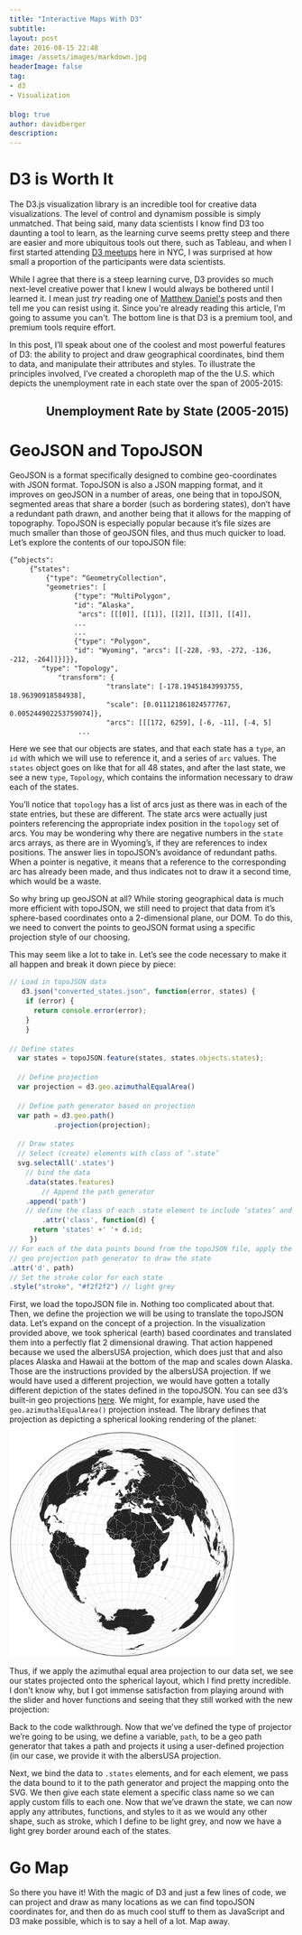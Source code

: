 ```yaml
---
title: "Interactive Maps With D3"
subtitle:
layout: post
date: 2016-08-15 22:48
image: /assets/images/markdown.jpg
headerImage: false
tag:
- d3
- Visualization

blog: true
author: davidberger
description:    
---
```

# D3 is Worth It

The D3.js visualization library is an incredible tool for creative data visualizations. The level of control and dynamism possible is simply unmatched. That being said, many data scientists I know find D3 too daunting a tool to learn, as the learning curve seems pretty steep and there are easier and more ubiquitous tools out there, such as Tableau, and when I first started attending [D3 meetups](http://www.meetup.com/NYC-D3-JS/) here in NYC, I was surprised at how small a proportion of the participants were data scientists. 

While I agree that there is a steep learning curve, D3 provides so much next-level creative power that I knew I would always be bothered until I learned it. I mean just *try* reading one of [Matthew Daniel's](http://polygraph.cool) posts and then tell me you can resist using it. Since you're already reading this article, I'm going to assume you can't. The bottom line is that D3 is a premium tool, and premium tools require effort. 

In this post, I’ll speak about one of the coolest and most powerful features of D3: the ability to project and draw geographical coordinates, bind them to data, and manipulate their attributes and styles. To illustrate the principles involved, I’ve created a choropleth map of the the U.S. which depicts the unemployment rate in each state over the span of 2005-2015:

<style>

  .axis {
  shape-rendering: crispEdges;
}

.x.axis line {
  stroke: #fff;
}
.axis text {
	font-family: sans-serif;
	font-size: 11px;
}

.x.axis .minor {
  stroke-opacity: .5;
}

.x.axis path {
  display: none;
}

.y.axis line,
.y.axis path {
  fill: none;
  stroke: #000;
}

div.tooltip {	
    position: absolute;			
    text-align: center;			
    width: 60px;					
    height: 28px;					
    padding: 2px;				
    font: 12px sans-serif;		
    background: white;	
    border: 1px;		
    border-radius: 2px;			
    pointer-events: none;			
}

</style>

<h2 style="margin-left:65px;">Unemployment Rate by State (2005-2015)</h2>
<div class="mapContainer">
<div class="d3Div" style="margin-left:-240px"></div>
</div>

<div id="slider" style="width:500px; margin-left:35px; margin-top:0px"></div>



<link rel="stylesheet" type="text/css" href="/d3.slider.css" media="screen" />
<script src="https://d3js.org/d3.v3.min.js"></script>
<script src="/d3.slider.js"></script>
<script src="http://d3js.org/topojson.v1.min.js"></script>
<script src="https://d3js.org/d3-axis.v1.min.js"></script>


<script type="text/javascript" >

d3.json("/state_unemployment.json", function(root) {

  var formatter = d3.format();
  var tickFormatter = function(d) {
    return d;
    }; 

  var slider = d3.slider().min(2005).max(2015).tickValues([2005,2006,2007,2008,2009,2010,2011,2012,2013,2014, 2015]).stepValues([2005,2006,2007,2008,2009,2010,2011,2012,2013,2014, 2015]).showRange(true).value(2008)
    .tickFormat(tickFormatter);
  
  d3.select('#slider').call(slider);
	
var div = d3.select(".mapContainer").append("div")	
    .attr("class", "tooltip")				
    .style("opacity", 0);

  var myFn = function(slider) {
    slide_value = slider.value();
    d3.selectAll('.states').style("fill", function(d) {
          var fill = d3.scale.linear()
          	.domain([3, 7.5, 12])
          	.range(["#ffffd9", "#7fcdbb", '#253494']);
           var state_name = d.id;
           return fill( root[state_name][slider.value()]);
                })
           .on("mouseover", function(d) {
    	   		d3.select(this.parentNode.appendChild(this)).transition().duration(300)
           		.style({'stroke-opacity':1,'stroke':'yellow', 'stroke-width': 2});
            div.transition()		
                .duration(200)		
                .style("opacity", .8);	
            var state_name = d.id;	
            div	.html("<strong>" + d.id + "</strong>" + "<br/>" + root[state_name][slider.value()])	
                .style("left", (d3.event.pageX) + "px")		
                .style("top", (d3.event.pageY - 48) + "px");	
            	})					
        	.on("mouseout", function(d) {
        		d3.select(this).transition().duration(300)
        		.style({'stroke-opacity':1,'stroke':'white'});
	            div.transition()		
	                .duration(500)		
	                .style("opacity", 0);
	        	});
    };



  slider.callback(myFn);

    

   d3.json("/converted_states.json", function(error, states) {
    if (error) {
      return console.error(error);
    } else {
    console.log(states);
    }


  var width = 960;
  var height = 520;
  
  var fill = d3.scale.linear()
    .domain([5, 7.5, 10])
    .range(["#ffffd9", "#7fcdbb", '#081d58']);

  var svg = d3.select(".d3Div")
          .append("svg")
          .attr("width", width)
          .attr("height", height);
  
  
  
  
  var states = topojson.feature(states, states.objects.states);
  
  var projection = d3.geo.albersUsa()
          .scale(1000);
  
  var path = d3.geo.path()
           .projection(projection);


  svg.selectAll('.states')
    .data(states.features)
    .enter()
    .append('path')  
    .attr('class', function(d) {
      return 'states' +' '+ d.id;
      })
    .attr('d', path)
    .style("stroke", "f2f2f2")
    .style("fill", function(d) {
            var state_name = d.id;
            return fill( root[state_name][slider.value()]);
      })
	.on("mouseover", function(d) {
   		d3.select(this.parentNode.appendChild(this)).transition().duration(300)
   		.style({'stroke-opacity':1,'stroke':'yellow', 'stroke-width': 2});
    div.transition()		
        .duration(200)		
        .style("opacity", .8);	
    var state_name = d.id;	
    div	.html("<strong>" + d.id + "</strong>" + "<br/>" + root[state_name][slider.value()])	
        .style("left", (d3.event.pageX) + "px")		
        .style("top", (d3.event.pageY - 48) + "px");	
    	})					
	.on("mouseout", function(d) {
		d3.select(this).transition().duration(300)
		.style({'stroke-opacity':1,'stroke':'white'});
        div.transition()		
            .duration(500)		
            .style("opacity", 0);
    	});
  
  
  
  
  var defs = svg.append("defs");
  
  
  var linearGradient = defs.append("linearGradient")
  .attr("id", "linear-gradient");
  
  linearGradient
  .attr("x1", "0%")
  .attr("y1", "0%")
  .attr("x2", "0%")
  .attr("y2", "100%");
  
  
  var colorScale = d3.scale.linear()
  .range(["#ffffd9", "#7fcdbb", '#253494']);
  
  linearGradient.selectAll("stop") 
  .data( colorScale.range() )                  
  .enter().append("stop")
  .attr("offset", function(d,i) { return i/(colorScale.range().length-1); })
  .attr("stop-color", function(d) { return d; });
  
  
  svg.append("rect")
  .attr("width", 15)
  .attr("height", 400)
  .attr("rx",0) 
  .attr("ry",0)
  .style("fill", "url(#linear-gradient)")
  .attr("transform", "translate(905, 70)")
  ;
  
  var y = d3.scale.linear()
  .domain([3, 12])
  .range([0, 400]);
  
  var yAxis = d3.svg.axis()
    .scale(y)
    .orient("left");
  
  d3.select("svg").append("g")
  .attr("class", "y axis")
  .attr("transform", "translate(900, 70)")
  .call(yAxis)
	.append("text")
	.attr("transform", "translate(60, -30)")
	.attr("y", 9)
	.attr("dy", ".71em")
	.style("text-anchor", "end")
	.text("Unemployment Rate");


    });
});

</script>

# GeoJSON and TopoJSON
GeoJSON is a format specifically designed to combine geo-coordinates with JSON format. TopoJSON is also a JSON mapping format, and it improves on geoJSON in a number of areas, one being that in topoJSON,  segmented areas that share a border (such as bordering states), don’t have a redundant path drawn, and another being that it allows for the mapping of topography. TopoJSON is especially popular because it’s file sizes are much smaller than those of geoJSON files, and thus much quicker to load. Let’s explore the contents of our topoJSON file:

```
{“objects":
	 {“states":
		 {"type": “GeometryCollection",
		 "geometries": [
				{"type": "MultiPolygon", 
				"id": “Alaska",
				 "arcs": [[[0]], [[1]], [[2]], [[3]], [[4]],
				...
				...	
				{"type": "Polygon", 
				"id": "Wyoming", "arcs": [[-228, -93, -272, -136, -212, -264]]}]}}, 					
		"type": "Topology", 
			"transform": {
				        "translate": [-178.19451843993755, 18.96390918584938], 					       
				        "scale": [0.011121861824577767, 0.005244902253759074]}, 					         
				        "arcs": [[[172, 6259], [-6, -11], [-4, 5]
				 ...

```
Here we see that our objects are states, and that each state has a `type`, an `id` with which we will use to reference it, and a series of `arc` values. The `states` object goes on like that for all 48 states, and after the last state, we see a new `type`, `Topology`, which contains the information necessary to draw each of the states.

You’ll notice that `topology` has a list of arcs just as there was in each of the state entries, but these are different. The state arcs were actually just pointers referencing the appropriate index position in the `topology` set of arcs. You may be wondering why there are negative numbers in the `state` arcs arrays, as there are in Wyoming’s, if they are references to index positions. The answer lies in topoJSON’s avoidance of redundant paths. When a pointer is negative, it means that a reference to the corresponding arc has already been made, and thus indicates not to draw it a second time, which would be a waste.

So why bring up geoJSON at all? While storing geographical data is much more efficient with topoJSON, we still need to project that data from it’s sphere-based coordinates onto a 2-dimensional plane, our DOM. To do this, we need to convert the points to geoJSON format using a specific projection style of our choosing. 

This may seem like a lot to take in. Let’s see the code necessary to make it all happen and break it down piece by piece:

```js
// Load in topoJSON data
   d3.json("converted_states.json", function(error, states) {
    if (error) {
      return console.error(error);
    } 
    }

// Define states
  var states = topoJSON.feature(states, states.objects.states);
  
  // Define projection
  var projection = d3.geo.azimuthalEqualArea()
  
  // Define path generator based on projection
  var path = d3.geo.path()
           .projection(projection);
  
  // Draw states
  // Select (create) elements with class of ‘.state’
  svg.selectAll('.states')
	// bind the data
  	.data(states.features)
    	// Append the path generator 
	.append('path')  
	// define the class of each .state element to include ‘states’ and the state name
    	.attr('class', function(d) {
      return 'states' +' '+ d.id;
     })
// For each of the data points bound from the topoJSON file, apply the 
// geo projection path generator to draw the state
.attr('d', path)
// Set the stroke color for each state
.style("stroke", "#f2f2f2") // light grey
```

First, we load the topoJSON file in. Nothing too complicated about that. Then, we define the projection we will be using to translate the topoJSON data. Let’s expand on the concept of a projection. In the visualization provided above, we took spherical (earth) based coordinates and translated them into a perfectly flat 2 dimensional drawing. That action happened because we used the albersUSA projection, which does just that and also places Alaska and Hawaii at the bottom of the map and scales down Alaska. Those are the instructions provided by the albersUSA projection. If we would have used a different projection, we would have gotten a totally different depiction of the states defined in the topoJSON. You can see d3’s built-in geo projections [here](https://github.com/d3/d3-geo-projection). We might, for example, have used the `geo.azimuthalEqualArea()` projection instead. The library defines that projection as depicting a spherical looking rendering of the planet:

<img src ="/assets/images/post_images/d3_map_post/azimuthalEqualArea.svg" style="width:400px"/>


Thus, if we apply the azimuthal equal area projection to our data set, we see our states projected onto the spherical layout, which I find pretty incredible. I don't know why, but I got immense satisfaction from playing around with the slider and hover functions and seeing that they still worked with the new projection: 

<style>
.axis {
  shape-rendering: crispEdges;
}

.x.axis line {
  stroke: #fff;
}
.axis text {
	font-family: sans-serif;
	font-size: 11px;
}

.x.axis .minor {
  stroke-opacity: .5;
}

.x.axis path {
  display: none;
}

.y.axis line,
.y.axis path {
  fill: none;
  stroke: #000;
}

div.tooltip {	
    position: absolute;			
    text-align: center;			
    width: 60px;					
    height: 28px;					
    padding: 2px;				
    font: 12px sans-serif;		
    background: white;	
    border: 1px;		
    border-radius: 2px;			
    pointer-events: none;			
}

</style>



<div class="mapContainer_1">
<div class="d3Div_1" style="margin-left:-240px"></div>
</div>

<div id="slider_1" style="width:500px; margin-left:35px; margin-top:0px"></div>




<script type="text/javascript" >

d3.json("/state_unemployment.json", function(root) {

  var formatter = d3.format();
  var tickFormatter = function(d) {
    return d;
    }; 

  var slider = d3.slider().min(2005).max(2015).tickValues([2005,2006,2007,2008,2009,2010,2011,2012,2013,2014, 2015]).stepValues([2005,2006,2007,2008,2009,2010,2011,2012,2013,2014, 2015]).showRange(true).value(2008)
    .tickFormat(tickFormatter);
  
  d3.select('#slider_1').call(slider);
	
var div = d3.select(".mapContainer_1").append("div")	
    .attr("class", "tooltip")				
    .style("opacity", 0);

  var myFn = function(slider) {
    slide_value = slider.value();
    d3.selectAll('.states').style("fill", function(d) {
          var fill = d3.scale.linear()
          	.domain([3, 7.5, 12])
          	.range(["#ffffd9", "#7fcdbb", '#253494']);
           var state_name = d.id;
           return fill( root[state_name][slider.value()]);
                })
           .on("mouseover", function(d) {
    	   		d3.select(this.parentNode.appendChild(this)).transition().duration(300)
           		.style({'stroke-opacity':1,'stroke':'yellow', 'stroke-width': 2});
            div.transition()		
                .duration(200)		
                .style("opacity", .8);	
            var state_name = d.id;	
            div	.html("<strong>" + d.id + "</strong>" + "<br/>" + root[state_name][slider.value()])	
                .style("left", (d3.event.pageX) + "px")		
                .style("top", (d3.event.pageY - 48) + "px");	
            	})					
        	.on("mouseout", function(d) {
        		d3.select(this).transition().duration(300)
        		.style({'stroke-opacity':1,'stroke':'white'});
	            div.transition()		
	                .duration(500)		
	                .style("opacity", 0);
	        	});
    };



  slider.callback(myFn);

    

   d3.json("/converted_states.json", function(error, states) {
    if (error) {
      return console.error(error);
    } else {
    console.log(states);
    }


  var width = 960;
  var height = 520;
  
  var fill = d3.scale.linear()
    .domain([5, 7.5, 10])
    .range(["#ffffd9", "#7fcdbb", '#081d58']);

  var svg = d3.select(".d3Div_1")
          .append("svg")
          .attr("width", width)
          .attr("height", height);
  
  
  
  
  var states = topojson.feature(states, states.objects.states);
  
  var projection = d3.geo.azimuthalEqualArea();
  
  var path = d3.geo.path()
           .projection(projection);
  

  svg.selectAll('.states')
    .data(states.features)
    .enter()
    .append('path')  
    .attr('class', function(d) {
      return 'states' +' '+ d.id;
      })
    .attr('d', path)
    .style("stroke", "f2f2f2")
    .style("fill", function(d) {
            var state_name = d.id;
            return fill( root[state_name][slider.value()]);
      })
	.on("mouseover", function(d) {
   		d3.select(this.parentNode.appendChild(this)).transition().duration(300)
   		.style({'stroke-opacity':1,'stroke':'yellow', 'stroke-width': 2});
    div.transition()		
        .duration(200)		
        .style("opacity", .8);	
    var state_name = d.id;	
    div	.html("<strong>" + d.id + "</strong>" + "<br/>" + root[state_name][slider.value()])	
        .style("left", (d3.event.pageX) + "px")		
        .style("top", (d3.event.pageY - 48) + "px");	
    	})					
	.on("mouseout", function(d) {
		d3.select(this).transition().duration(300)
		.style({'stroke-opacity':1,'stroke':'white'});
        div.transition()		
            .duration(500)		
            .style("opacity", 0);
    	});
  
  
  
  
  var defs = svg.append("defs");
  
  
  var linearGradient = defs.append("linearGradient")
  .attr("id", "linear-gradient");
  
  linearGradient
  .attr("x1", "0%")
  .attr("y1", "0%")
  .attr("x2", "0%")
  .attr("y2", "100%");
  
  
  var colorScale = d3.scale.linear()
  .range(["#ffffd9", "#7fcdbb", '#253494']);
  
  linearGradient.selectAll("stop") 
  .data( colorScale.range() )                  
  .enter().append("stop")
  .attr("offset", function(d,i) { return i/(colorScale.range().length-1); })
  .attr("stop-color", function(d) { return d; });
  
  
  svg.append("rect")
  .attr("width", 15)
  .attr("height", 400)
  .attr("rx",0) 
  .attr("ry",0)
  .style("fill", "url(#linear-gradient)")
  .attr("transform", "translate(905, 70)")
  ;
  
  var y = d3.scale.linear()
  .domain([3, 12])
  .range([0, 400]);
  
  var yAxis = d3.svg.axis()
    .scale(y)
    .orient("left");
  
 svg.append("g")
  .attr("class", "y axis")
  .attr("transform", "translate(900, 70)")
  .call(yAxis)
	.append("text")
	.attr("transform", "translate(60, -30)")
	.attr("y", 9)
	.attr("dy", ".71em")
	.style("text-anchor", "end")
	.text("Unemployment Rate");


    });
});

</script>


Back to the code walkthrough. Now that we’ve defined the type of projector we’re going to be using, we define a variable, `path`, to be a geo path generator that takes a path and projects it using a user-defined projection (in our case, we provide it with the albersUSA projection. 

Next, we bind the data to `.states` elements, and for each element, we pass the data bound to it to the path generator and project the mapping onto the SVG. We then give each state element a specific class name so we can apply custom fills to each one. Now that we’ve drawn the state, we can now apply any attributes, functions, and styles to it as we would any other shape, such as stroke, which I define to be light grey, and now we have a light grey border around each of the states. 


# Go Map
So there you have it! With the magic of D3 and just a few lines of code, we can project and draw as many locations as we can find topoJSON coordinates for, and then do as much cool stuff to them as JavaScript and D3 make possible, which is to say a hell of a lot. Map away.
